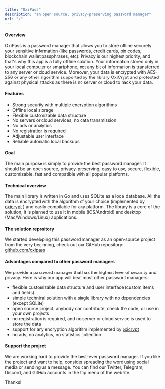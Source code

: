 ```yaml
---
title: "OxiPass"
description: "an open source, privacy-preserving password manager"
url: "/"
---
```


#### **Overview**

OxiPass is a password manager that allows you to store offline securely your
sensitive information (like passwords, credit cards, pin codes, blockchain wallet passphrases, etc).
Privacy is our highest priority, and that's why this app is a fully offline solution. Your
information stored only in your local computer or smartphone, not any bit of information is transferred
to any server or cloud service. Moreover,
your data is encrypted with AES-256 or any other algorithm supported by
the library OxiCrypt and protected against physical attacks
as there is no server or cloud to hack your data.

#### **Features**

- Strong security with multiple encryption algorithms
- Offline local storage
- Flexible customizable data structure
- No servers or cloud services, no data transmission
- No ads or analytics
- No registration is required
- Adjustable user interface
- Reliable automatic local backups

#### **Goal**

The main purpose is simply to provide the best password manager. It should be an open source,
privacy-preserving, easy to use, secure, flexible, customizable, fast and 
compatible with all popular platforms.

#### **Technical overview**

The main library is written in Go and uses SQLite as a local database. All the data is encrypted 
with the algorithm of your choice (implemented by [oxicrypt](https://github.com/oxipass/oxicrypt) ) 
and easily compilable for any platform. The library is a core of the solution, it is planned
to use it in mobile (iOS/Android) and desktop (Mac/Windows/Linux) applications.

#### **The solution repository**

We started developing this password manager as an open-source project from the very beginning,
check out our GitHub repository:
[github.com/oxipass](https://github.com/oxipass)

#### **Advantages compared to other password managers**

We provide a password manager that has the highest level of security and privacy.
Here is why our app will beat most other password managers:

- flexible customizable data structure and user interface (custom items and fields)
- simple technical solution with a single library with no dependencies (except SQLite)
- open source project, anybody can contribute, check the code, or use in your own projects
- no registration is required, and no server or cloud service is used to store the data
- support for any encryption algorithm implemented by [oxicrypt](https://github.com/oxipass/oxicrypt)
- no ads, no analytics, no statistics collection

#### **Support the project**

We are working hard to provide the best-ever password manager. If you like the project and want to help,
consider spreading the word using social media or sending us a message.
You can find our Twitter, Telegram, Discord, and GitHub accounts in the top menu of the website.

Thanks! 




